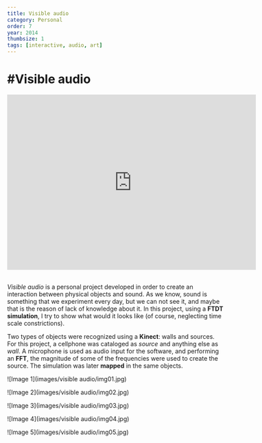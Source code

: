 ```yaml
---
title: Visible audio
category: Personal
order: 7
year: 2014
thumbsize: 1
tags: [interactive, audio, art]
---
```

# #Visible audio

<iframe src="https://player.vimeo.com/video/244585608?title=0&byline=0&portrait=0" width="580" height="409" frameborder="0" webkitallowfullscreen mozallowfullscreen allowfullscreen></iframe>
&nbsp;

*Visible audio* is a personal project developed in order to create an interaction between physical objects and sound. As we know, sound is something that we experiment every day, but we can not see it, and maybe that is the reason of lack of knowledge about it. In this project, using a **FTDT simulation**, I try to show what would it looks like (of course, neglecting time scale constrictions).

Two types of objects were recognized using a **Kinect**: walls and sources. For this project, a cellphone was cataloged as *source* and anything else as *wall*. A microphone is used as audio input for the software, and performing an **FFT**, the magnitude of some of the frequencies were used to create the source. The simulation was later **mapped** in the same objects.


![Image 1](images/visible audio/img01.jpg)

![Image 2](images/visible audio/img02.jpg)

![Image 3](images/visible audio/img03.jpg)

![Image 4](images/visible audio/img04.jpg)

![Image 5](images/visible audio/img05.jpg)
